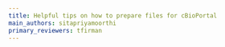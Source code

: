 ```yaml
---
title: Helpful tips on how to prepare files for cBioPortal
main_authors: sitapriyamoorthi
primary_reviewers: tfirman
---
```


